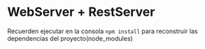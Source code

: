 # WebServer + RestServer

Recuerden ejecutar en la consola ```npm install``` para reconstruir las dependencias del proyecto(node_modules)